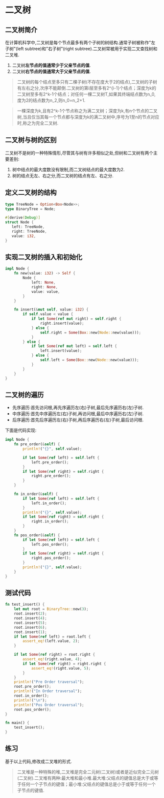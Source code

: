 # 二叉树

## 二叉树简介
在计算机科学中,二叉树是每个节点最多有两个子树的树结构.通常子树被称作"左子树"(left subtree)和"右子树"(right subtree).二叉树常被用于实现二叉查找树和二叉堆.

1. 二叉树**左节点的值通常少于父亲节点的值**.
2. 二叉树**右节点的值通常大于父亲节点的值**.

>二叉树的每个结点至多只有二棵子树(不存在度大于2的结点),二叉树的子树有左右之分,次序不能颠倒.二叉树的第i层至多有2^{i-1}个结点；深度为k的二叉树至多有2^k-1个结点；对任何一棵二叉树T,如果其终端结点数为n_0,度为2的结点数为n_2,则n_0=n_2+1.

>一棵深度为k,且有2^k-1个节点称之为满二叉树；深度为k,有n个节点的二叉树,当且仅当其每一个节点都与深度为k的满二叉树中,序号为1至n的节点对应时,称之为完全二叉树.

## 二叉树与树的区别
二叉树不是树的一种特殊情形,尽管其与树有许多相似之处,但树和二叉树有两个主要差别:

1. 树中结点的最大度数没有限制,而二叉树结点的最大度数为2.
2. 树的结点无左、右之分,而二叉树的结点有左、右之分.

## 定义二叉树的结构
```rust
type TreeNode = Option<Box<Node>>;
type BinaryTree = Node;

#[derive(Debug)]
struct Node {
   left: TreeNode,
   right: TreeNode,
   value: i32,
}
```
## 实现二叉树的插入和初始化
```rust
impl Node {
    fn new(value: i32) -> Self {
        Node {
            left: None,
            right: None,
            value: value,
        }
    }

    fn insert(&mut self, value: i32) {
        if self.value < value {
            if let Some(ref mut right) = self.right {
                right.insert(value);
            } else {
                self.right = Some(Box::new(Node::new(value)));
            }
        } else {
            if let Some(ref mut left) = self.left {
                left.insert(value);
            } else {
                self.left = Some(Box::new(Node::new(value)));
            }
        }
    }
}
```
## 二叉树的遍历

- 先序遍历:首先访问根,再先序遍历左(右)子树,最后先序遍历右(左)子树.
- 中序遍历:首先中序遍历左(右)子树,再访问根,最后中序遍历右(左)子树.
- 后序遍历:首先后序遍历左(右)子树,再后序遍历右(左)子树,最后访问根.

下面是代码实现:
```rust
impl Node {
    fn pre_order(&self) {
        println!("{}", self.value);

        if let Some(ref left) = self.left {
            left.pre_order();
        }
        if let Some(ref right) = self.right {
            right.pre_order();
        }
    }

    fn in_order(&self) {
        if let Some(ref left) = self.left {
            left.in_order();
        }
        println!("{}", self.value);
        if let Some(ref right) = self.right {
            right.in_order();
        }
    }
    fn pos_order(&self) {
        if let Some(ref left) = self.left {
            left.pos_order();
        }
        if let Some(ref right) = self.right {
            right.pos_order();
        }
        println!("{}", self.value);
    }
}
```
## 测试代码
```rust
fn test_insert() {
    let mut root = BinaryTree::new(3);
    root.insert(2);
    root.insert(4);
    root.insert(5);
    root.insert(6);
    root.insert(1);
    if let Some(ref left) = root.left {
        assert_eq!(left.value, 2);
    }

    if let Some(ref right) = root.right {
        assert_eq!(right.value, 4);
        if let Some(ref right) = right.right {
            assert_eq!(right.value, 5);
        }
    }
    println!("Pre Order traversal");
    root.pre_order();
    println!("In Order traversal");
    root.in_order();
    println!("\n");
    println!("Pos Order traversal");
    root.pos_order();
}

fn main() {
    test_insert();
}
```

## 练习
基于以上代码,修改成二叉堆的形式.

>二叉堆是一种特殊的堆,二叉堆是完全二元树(二叉树)或者是近似完全二元树(二叉树).二叉堆有两种:最大堆和最小堆.最大堆:父结点的键值总是大于或等于任何一个子节点的键值；最小堆:父结点的键值总是小于或等于任何一个子节点的键值.
